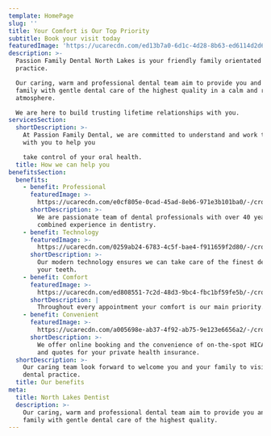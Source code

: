 ```yaml
---
template: HomePage
slug: ''
title: Your Comfort is Our Top Priority
subtitle: Book your visit today
featuredImage: 'https://ucarecdn.com/ed13b7a0-6d1c-4d28-8b63-ed6114d2d68c/-/preview/'
description: >-
  Passion Family Dental North Lakes is your friendly family orientated dental
  practice.

  Our caring, warm and professional dental team aim to provide you and your
  family with gentle dental care of the highest quality in a calm and relaxing
  atmosphere.  

  We are here to build trusting lifetime relationships with you.
servicesSection:
  shortDescription: >-
    At Passion Family Dental, we are committed to understand and work together
    with you to help you

    take control of your oral health.
  title: How we can help you
benefitsSection:
  benefits:
    - benefit: Professional
      featuredImage: >-
        https://ucarecdn.com/e0cf805e-0cad-45ad-8eb6-971e3b101ba0/-/crop/568x496/883,641/-/preview/-/enhance/50/
      shortDescription: >-
        We are passionate team of dental professionals with over 40 years
        combined experience in dentistry. 
    - benefit: Technology
      featuredImage: >-
        https://ucarecdn.com/0259ab24-6783-4c5f-bae4-f911659f2d80/-/crop/335x245/34,105/-/preview/-/enhance/50/
      shortDescription: >-
        Our modern technology ensures we can take care of the finest details of
        your teeth.
    - benefit: Comfort
      featuredImage: >-
        https://ucarecdn.com/ed808551-7c2d-48d3-9bc4-fbc1bf59fe5b/-/crop/1808x1437/501,0/-/preview/-/enhance/52/
      shortDescription: |
        Throughout every appointment your comfort is our main priority. 
    - benefit: Convenient
      featuredImage: >-
        https://ucarecdn.com/a005698e-ab37-4f92-ab75-9e123e6656a2/-/crop/1294x1499/162,493/-/preview/-/enhance/92/
      shortDescription: >-
        We offer online booking and the convenience of on-the-spot HICAPS claims
        and quotes for your private health insurance.
  shortDescription: >-
    Our caring team look forward to welcome you and your family to visit our
    dental practice.
  title: Our benefits
meta:
  title: North Lakes Dentist
  description: >-
    Our caring, warm and professional dental team aim to provide you and your
    family with gentle dental care of the highest quality.
---
```


